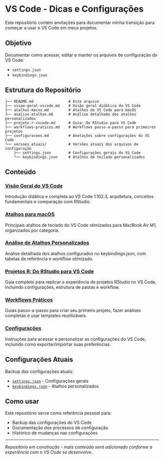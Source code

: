 # VS Code - Dicas e Configurações

Este repositório contém anotações para documentar minha transição para começar a usar o VS Code em meus projetos.

## Objetivo

Documentar como acessar, editar e manter os arquivos de configuração do VS Code:
- `settings.json`
- `keybindings.json`

## Estrutura do Repositório

```
├── README.md                # Este arquivo
├── visao-geral-vscode.md    # Visão geral didática do VS Code
├── atalhos-macos.md         # Atalhos do VS Code para macOS
├── analise-atalhos.md       # Análise detalhada dos atalhos personalizados
├── projeto-r-vscode.md      # Guia: Do RStudio para VS Code
├── workflows-praticos.md    # Workflows passo-a-passo para primeiros projetos
├── configuracoes.md         # Anotações sobre configurações do VS Code
└── versoes_atuais/          # Versões atuais dos arquivos de configuração
    ├── settings.json        # Configurações gerais do VS Code
    └── keybindings.json     # Atalhos de teclado personalizados
```

## Conteúdo

### [Visão Geral do VS Code](visao-geral-vscode.md)
Introdução didática e completa ao VS Code 1.102.3, arquitetura, conceitos fundamentais e comparação com RStudio.

### [Atalhos para macOS](atalhos-macos.md)
Principais atalhos de teclado do VS Code otimizados para MacBook Air M1, organizados por categoria.

### [Análise de Atalhos Personalizados](analise-atalhos.md)
Análise detalhada dos atalhos configurados no keybindings.json, com tabelas de referência e workflow otimizado.

### [Projetos R: Do RStudio para VS Code](projeto-r-vscode.md)
Guia completo para replicar a experiência de projetos RStudio no VS Code, incluindo configurações, estrutura de pastas e workflow.

### [Workflows Práticos](workflows-praticos.md)
Guias passo-a-passo para criar seu primeiro projeto, fazer análises completas e usar templates reutilizáveis.

### [Configurações](configuracoes.md)
Instruções para acessar e personalizar as configurações do VS Code, incluindo como exportar/importar suas preferências.

## Configurações Atuais

Backup das configurações atuais:
- [`settings.json`](versoes_atuais/settings.json) - Configurações gerais
- [`keybindings.json`](versoes_atuais/keybindings.json) - Atalhos personalizados

## Como usar

Este repositório serve como referência pessoal para:
- Backup das configurações do VS Code
- Documentação dos processos de configuração
- Histórico de mudanças nas configurações

---

*Repositório em construção - mais conteúdo será adicionado conforme a experiência com o VS Code se desenvolve.*
